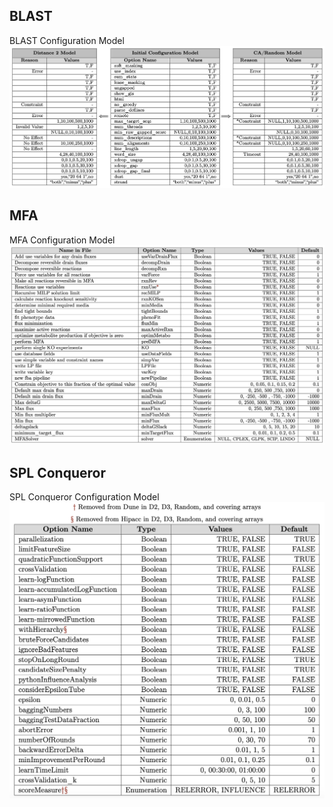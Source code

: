 ## BLAST
BLAST Configuration Model
<img src="ConfigModel-BLAST.png" width="1200">

## MFA
MFA Configuration Model
<img src="ConfigModel-MFA.png" width="1200">

## SPL Conqueror
SPL Conqueror Configuration Model
<img src="ConfigModel-SPLC.png" width="600">

